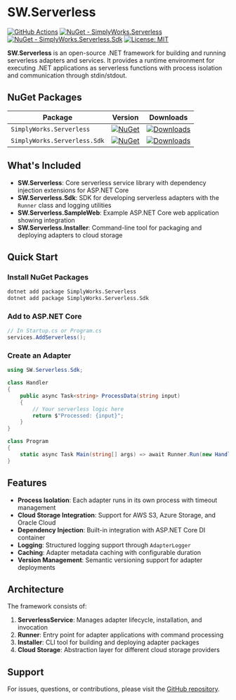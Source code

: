 
# SW.Serverless

[![GitHub Actions](https://github.com/simplify9/SW-Serverless/actions/workflows/nuget-publish.yml/badge.svg)](https://github.com/simplify9/SW-Serverless/actions/workflows/nuget-publish.yml)
[![NuGet - SimplyWorks.Serverless](https://img.shields.io/nuget/v/SimplyWorks.Serverless.svg)](https://www.nuget.org/packages/SimplyWorks.Serverless)
[![NuGet - SimplyWorks.Serverless.Sdk](https://img.shields.io/nuget/v/SimplyWorks.Serverless.Sdk.svg)](https://www.nuget.org/packages/SimplyWorks.Serverless.Sdk)
[![License: MIT](https://img.shields.io/badge/License-MIT-yellow.svg)](LICENSE)

**SW.Serverless** is an open-source .NET framework for building and running serverless adapters and services. It provides a runtime environment for executing .NET applications as serverless functions with process isolation and communication through stdin/stdout.

## NuGet Packages

| Package | Version | Downloads |
| ------- | ------- | --------- |
| `SimplyWorks.Serverless` | [![NuGet](https://img.shields.io/nuget/v/SimplyWorks.Serverless.svg)](https://www.nuget.org/packages/SimplyWorks.Serverless) | [![Downloads](https://img.shields.io/nuget/dt/SimplyWorks.Serverless.svg)](https://www.nuget.org/packages/SimplyWorks.Serverless) |
| `SimplyWorks.Serverless.Sdk` | [![NuGet](https://img.shields.io/nuget/v/SimplyWorks.Serverless.Sdk.svg)](https://www.nuget.org/packages/SimplyWorks.Serverless.Sdk) | [![Downloads](https://img.shields.io/nuget/dt/SimplyWorks.Serverless.Sdk.svg)](https://www.nuget.org/packages/SimplyWorks.Serverless.Sdk) |

## What's Included

- **SW.Serverless**: Core serverless service library with dependency injection extensions for ASP.NET Core
- **SW.Serverless.Sdk**: SDK for developing serverless adapters with the `Runner` class and logging utilities
- **SW.Serverless.SampleWeb**: Example ASP.NET Core web application showing integration
- **SW.Serverless.Installer**: Command-line tool for packaging and deploying adapters to cloud storage

## Quick Start

### Install NuGet Packages

```bash
dotnet add package SimplyWorks.Serverless
dotnet add package SimplyWorks.Serverless.Sdk
```

### Add to ASP.NET Core

```csharp
// In Startup.cs or Program.cs
services.AddServerless();
```

### Create an Adapter

```csharp
using SW.Serverless.Sdk;

class Handler
{
    public async Task<string> ProcessData(string input)
    {
        // Your serverless logic here
        return $"Processed: {input}";
    }
}

class Program
{
    static async Task Main(string[] args) => await Runner.Run(new Handler());
}
```

## Features

- **Process Isolation**: Each adapter runs in its own process with timeout management
- **Cloud Storage Integration**: Support for AWS S3, Azure Storage, and Oracle Cloud
- **Dependency Injection**: Built-in integration with ASP.NET Core DI container
- **Logging**: Structured logging support through `AdapterLogger`
- **Caching**: Adapter metadata caching with configurable duration
- **Version Management**: Semantic versioning support for adapter deployments

## Architecture

The framework consists of:

1. **ServerlessService**: Manages adapter lifecycle, installation, and invocation
2. **Runner**: Entry point for adapter applications with command processing
3. **Installer**: CLI tool for building and deploying adapter packages
4. **Cloud Storage**: Abstraction layer for different cloud storage providers

## Support

For issues, questions, or contributions, please visit the [GitHub repository](https://github.com/simplify9/SW-Serverless).

